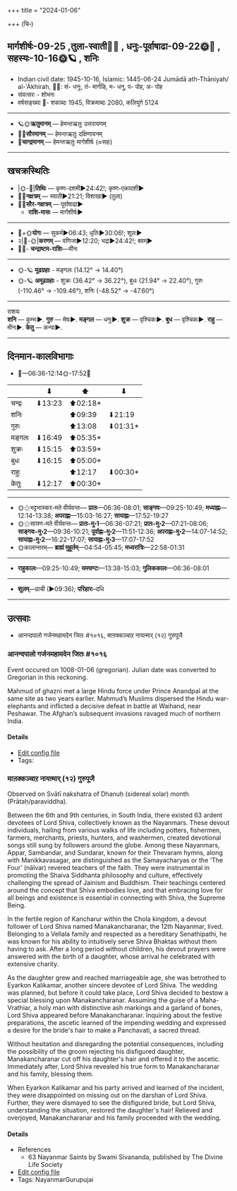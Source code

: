 +++
title = "2024-01-06"

+++
(चि॰)
## मार्गशीर्षः-09-25  ,तुला-स्वाती🌛🌌  ,  धनुः-पूर्वाषाढा-09-22🌞🌌  ,  सहस्यः-10-16🌞🪐  , शनिः
- Indian civil date: 1945-10-16, Islamic: 1445-06-24 Jumādā ath-Thāniyah/ al-ʾĀkhirah, 🌌🌞: सं- धनुः, तं- मार्गऴि, म- धनु, प- पोह, अ- पोह
- संवत्सरः - शोभनः
- वर्षसङ्ख्या 🌛- शकाब्दः 1945, विक्रमाब्दः 2080, कलियुगे 5124
___________________
- 🪐🌞**ऋतुमानम्** — हेमन्तऋतुः उत्तरायणम्
- 🌌🌞**सौरमानम्** — हेमन्तऋतुः दक्षिणायनम्
- 🌛**चान्द्रमानम्** — हेमन्तऋतुः मार्गशीर्षः (≈सहः)
___________________


## खचक्रस्थितिः
- |🌞-🌛|**तिथिः** — कृष्ण-दशमी►24:42!; कृष्ण-एकादशी►  
- 🌌🌛**नक्षत्रम्** — स्वाती►21:21; विशाखा► (तुला)  
- 🌌🌞**सौर-नक्षत्रम्** — पूर्वाषाढा►  
  - **राशि-मासः** — मार्गशीर्षः► 
___________________
- 🌛+🌞**योगः** — सुकर्म►06:43; धृतिः►30:06!; शूलः►  
- २|🌛-🌞|**करणम्** — वणिजा►12:20; भद्रा►24:42!; बवम्►  
- 🌌🌛- **चन्द्राष्टम-राशिः**—मीनः  
___________________
- 🌞-🪐 **मूढग्रहाः** - मङ्गलः (14.12° → 14.40°)
- 🌞-🪐 **अमूढग्रहाः** - शुक्रः (36.42° → 36.22°), बुधः (21.94° → 22.40°), गुरुः (-110.46° → -109.46°), शनिः (-48.52° → -47.60°)
___________________
राशयः  
**शनि** — कुम्भः►. **गुरु** — मेषः►. **मङ्गल** — धनुः►. **शुक्र** — वृश्चिकः►. **बुध** — वृश्चिकः►. **राहु** — मीनः►. **केतु** — कन्या►. 
___________________


## दिनमान-कालविभागाः
- 🌅—06:36-12:14🌞-17:52🌇  

|      |⬇     |⬆     |⬇     |
|------|-----|-----|------|
|चन्द्रः|⬇13:23 |⬆02:18*|     |
|शनिः   |     |⬆09:39 |⬇21:19 |
|गुरुः  |     |⬆13:08 |⬇01:31*|
|मङ्गलः |⬇16:49 |⬆05:35*|     |
|शुक्रः |⬇15:15 |⬆03:59*|     |
|बुधः   |⬇16:15 |⬆05:00*|     |
|राहुः  |     |⬆12:17 |⬇00:30*|
|केतुः  |⬇12:17 |⬆00:30*|     |
___________________
- 🌞⚝भट्टभास्कर-मते वीर्यवन्तः— **प्रातः**—06:36-08:01; **साङ्गवः**—09:25-10:49; **मध्याह्नः**—12:14-13:38; **अपराह्णः**—15:03-16:27; **सायाह्नः**—17:52-19:27  
- 🌞⚝सायण-मते वीर्यवन्तः— **प्रातः-मु॰1**—06:36-07:21; **प्रातः-मु॰2**—07:21-08:06; **साङ्गवः-मु॰2**—09:36-10:21; **पूर्वाह्णः-मु॰2**—11:51-12:36; **अपराह्णः-मु॰2**—14:07-14:52; **सायाह्नः-मु॰2**—16:22-17:07; **सायाह्नः-मु॰3**—17:07-17:52  
- 🌞कालान्तरम्— **ब्राह्मं मुहूर्तम्**—04:54-05:45; **मध्यरात्रिः**—22:58-01:31  
___________________
- **राहुकालः**—09:25-10:49; **यमघण्टः**—13:38-15:03; **गुलिककालः**—06:36-08:01  
___________________
- **शूलम्**—प्राची (►09:36); **परिहारः**–दधि  
___________________

## उत्सवाः
- आनन्दपालो गर्जनमहामदेन जितः #१०१६, माऩक्कञ्चाऱ नायऩ्मार् (१२) गुरुपूजै
### आनन्दपालो गर्जनमहामदेन जितः #१०१६

Event occured on 1008-01-06 (gregorian). Julian date was converted to Gregorian in this reckoning. 

Mahmud of ghazni  met  a  large  Hindu force under Prince Anandpal at the same site as two years earlier. Mahmud’s Muslims dispersed the Hindu war-elephants and inflicted a decisive defeat  in  battle  at  Waihand,  near  Peshawar. The Afghan’s subsequent invasions  ravaged  much  of  northern  India.

#### Details
- [Edit config file](https://github.com/jyotisham/adyatithi/blob/master/mahApuruSha/xatra-later/julian/day/12/31/AnandapAla-parAjitiH.toml)
- Tags: 


### माऩक्कञ्चाऱ नायऩ्मार् (१२) गुरुपूजै

Observed on Svātī nakshatra of Dhanuḥ (sidereal solar) month (Prātaḥ/paraviddha). 

Between the 6th and 9th centuries, in South India, there existed 63 ardent devotees of Lord Shiva, collectively known as the Nayanmars. These devout individuals, hailing from various walks of life including potters, fishermen, farmers, merchants, priests, hunters, and washermen, created devotional songs still sung by followers around the globe. Among these Nayanmars, Appar, Sambandar, and Sundarar, known for their Thevaram hymns, along with Manikkavasagar, are distinguished as the Samayacharyas or the ‘The Four’ (nālvar) revered teachers of the faith. They were instrumental in promoting the Shaiva Siddhanta philosophy and culture, effectively challenging the spread of Jainism and Buddhism. Their teachings centered around the concept that Shiva embodies love, and that embracing love for all beings and existence is essential in connecting with Shiva, the Supreme Being.

In the fertile region of Kancharur within the Chola kingdom, a devout follower of Lord Shiva named Manakancharanar, the 12th Nayanmar, lived. Belonging to a Vellala family and respected as a hereditary Senathipathi, he was known for his ability to intuitively serve Shiva Bhaktas without them having to ask. After a long period without children, his devout prayers were answered with the birth of a daughter, whose arrival he celebrated with extensive charity.

As the daughter grew and reached marriageable age, she was betrothed to Eyarkon Kalikamar, another sincere devotee of Lord Shiva. The wedding was planned, but before it could take place, Lord Shiva decided to bestow a special blessing upon Manakancharanar. Assuming the guise of a Maha-Vrathiar, a holy man with distinctive ash markings and a garland of bones, Lord Shiva appeared before Manakancharanar. Inquiring about the festive preparations, the ascetic learned of the impending wedding and expressed a desire for the bride's hair to make a Panchavati, a sacred thread.

Without hesitation and disregarding the potential consequences, including the possibility of the groom rejecting his disfigured daughter, Manakancharanar cut off his daughter's hair and offered it to the ascetic. Immediately after, Lord Shiva revealed his true form to Manakancharanar and his family, blessing them.

When Eyarkon Kalikamar and his party arrived and learned of the incident, they were disappointed on missing out on the darshan of Lord Shiva. Further, they were dismayed to see the disfigured bride, but Lord Shiva, understanding the situation, restored the daughter's hair! Relieved and overjoyed, Manakancharanar and his family proceeded with the wedding.

#### Details
- References
  - 63 Nayanmar Saints by Swami Sivananda, published by The Divine Life Society
- [Edit config file](https://github.com/jyotisham/adyatithi/blob/master/mahApuruSha/nAyanmAr/sidereal_solar_month/nakshatra/09/15/mAn2akkaJcAr2a_nAyan2mAr_%2812%29_gurupUjai.toml)
- Tags: NayanmarGurupujai


